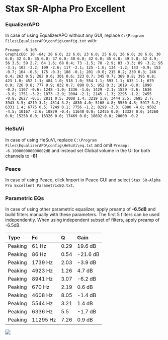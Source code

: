 # Stax SR-Alpha Pro Excellent

### EqualizerAPO
In case of using EqualizerAPO without any GUI, replace `C:\Program Files\EqualizerAPO\config\config.txt`
with:
```
Preamp: -6.1dB
GraphicEQ: 10 -84; 20 6.0; 22 6.0; 23 6.0; 25 6.0; 26 6.0; 28 6.0; 30 6.0; 32 6.0; 35 6.0; 37 6.0; 40 6.0; 42 6.0; 45 6.0; 49 5.8; 52 4.9; 56 3.5; 59 2.7; 64 1.6; 68 0.4; 73 -1.5; 78 -2.9; 83 -3.3; 89 -3.2; 95 -3.1; 102 -3.2; 109 -2.6; 117 -2.1; 125 -1.6; 134 -1.2; 143 -0.9; 153 -0.7; 164 -0.5; 175 -0.3; 188 -0.1; 201 -0.0; 215 0.2; 230 0.3; 246 0.4; 263 0.5; 282 0.6; 301 0.6; 323 0.7; 345 0.7; 369 0.8; 395 0.8; 423 1.0; 452 1.1; 484 1.0; 518 1.0; 554 1.1; 593 1.1; 635 1.1; 679 0.9; 726 0.8; 777 0.9; 832 0.7; 890 0.5; 952 0.3; 1019 -0.0; 1090 -0.2; 1167 -0.6; 1248 -1.0; 1336 -1.6; 1429 -2.1; 1529 -2.6; 1636 -3.0; 1751 -3.2; 1873 -2.9; 2004 -2.1; 2145 -1.3; 2295 -1.2; 2455 -0.8; 2627 -0.1; 2811 0.5; 3008 1.4; 3219 1.8; 3444 2.5; 3685 2.7; 3943 3.5; 4219 3.1; 4514 3.2; 4830 4.0; 5168 4.8; 5530 4.8; 5917 3.2; 6331 1.4; 6775 0.5; 7249 0.1; 7756 -1.2; 8299 -3.3; 8880 -4.8; 9502 -4.5; 10167 -2.6; 10879 -0.4; 11640 0.0; 12455 0.0; 13327 0.0; 14260 0.0; 15258 0.0; 16326 0.0; 17469 0.0; 18692 0.0; 20000 -0.2
```

### HeSuVi
In case of using HeSuVi, replace `C:\Program Files\EqualizerAPO\config\HeSuVi\eq.txt` and omit `Preamp:
-6.100000000000002dB` and instead set Global volume in the UI for both channels to **-61**

### Peace
In case of using Peace, click *Import* in Peace GUI and select `Stax SR-Alpha Pro Excellent ParametricEQ.txt`.

### Parametric EQs
In case of using other parametric equalizer, apply preamp of **-6.5dB** and build filters manually
with these parameters. The first 5 filters can be used independently.
When using independent subset of filters, apply preamp of -6.5dB.

| Type    | Fc       |    Q | Gain     |
|:--------|:---------|:-----|:---------|
| Peaking | 61 Hz    | 0.29 | 19.6 dB  |
| Peaking | 86 Hz    | 0.54 | -21.6 dB |
| Peaking | 1739 Hz  | 2.03 | -3.9 dB  |
| Peaking | 4923 Hz  | 1.26 | 4.7 dB   |
| Peaking | 8941 Hz  | 3.07 | -6.2 dB  |
| Peaking | 670 Hz   | 2.19 | 0.6 dB   |
| Peaking | 4608 Hz  | 8.05 | -1.4 dB  |
| Peaking | 5544 Hz  | 3.21 | 1.4 dB   |
| Peaking | 6336 Hz  | 5.5  | -1.7 dB  |
| Peaking | 11295 Hz | 7.26 | 0.9 dB   |

![](https://raw.githubusercontent.com/jaakkopasanen/AutoEq/master/results/innerfidelity/sbaf-serious/Stax%20SR-Alpha%20Pro%20Excellent/Stax%20SR-Alpha%20Pro%20Excellent.png)